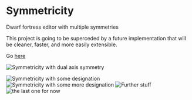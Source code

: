 # Symmetricity
Dwarf fortress editor with multiple symmetries


This project is going to be superceded by a future implementation that will be cleaner, faster, and more easily extensible.

Go [here](http://github.com/jaked122/symmetricality/)

![Symmetricity with dual axis symmetry](http://i.imgur.com/0GhIW9e.png)

![Symmetricity with some designation](http://i.imgur.com/NvNWFmH.png)
![Symmetricity with some more designation](http://i.imgur.com/5KE7ryM.png)
![Further stuff](http://i.imgur.com/5KE7ryM.png)
![the last one for now](http://i.imgur.com/gxL3FFA.png)
